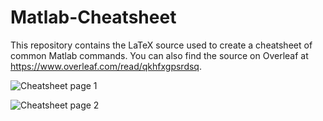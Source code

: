 # Matlab-Cheatsheet

This repository contains the LaTeX source used to create a cheatsheet of common Matlab commands. You can also find the source on Overleaf at https://www.overleaf.com/read/qkhfxgpsrdsq.

![Cheatsheet page 1](https://s3.amazonaws.com/stevenethornton.github/MatlabCheatsheet-1.png)

![Cheatsheet page 2](https://s3.amazonaws.com/stevenethornton.github/MatlabCheatsheet-2.png)
